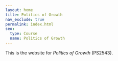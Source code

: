 ```yaml
---
layout: home
title: Politics of Growth
nav_exclude: true
permalink: index.html
seo:
  type: Course
  name: Politics of Growth
---
```


This is the website for _Politics of Growth_ (PS2543).